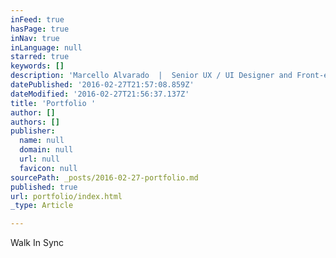 ```yaml
---
inFeed: true
hasPage: true
inNav: true
inLanguage: null
starred: true
keywords: []
description: 'Marcello Alvarado  |  Senior UX / UI Designer and Front-end Developer  |  Portfolio '
datePublished: '2016-02-27T21:57:08.859Z'
dateModified: '2016-02-27T21:56:37.137Z'
title: 'Portfolio '
author: []
authors: []
publisher:
  name: null
  domain: null
  url: null
  favicon: null
sourcePath: _posts/2016-02-27-portfolio.md
published: true
url: portfolio/index.html
_type: Article

---
```

Walk In Sync